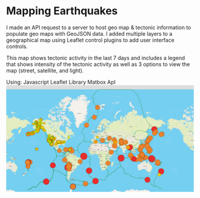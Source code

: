 # Mapping Earthquakes

I made an API request to a server to host geo map & tectonic information to populate geo maps with GeoJSON data.
I added multiple layers to a geographical map using Leaflet control plugins to add user interface controls.

This map shows tectonic activity in the last 7 days and includes a legend that shows intensity of the tectonic activity as well as 3 options to view the map (street, satellite, and light). 


Using: 
Javascript
Leaflet Library
Matbox ApI
![](https://github.com/msindrasena/Mapping_Earthquakes/blob/master/Tectonic%20Map%20Image.PNG)
